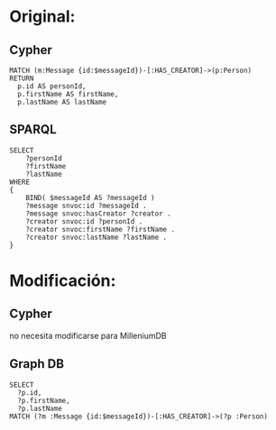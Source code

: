 # Original:

## Cypher
```
MATCH (m:Message {id:$messageId})-[:HAS_CREATOR]->(p:Person)
RETURN
  p.id AS personId,
  p.firstName AS firstName,
  p.lastName AS lastName
```

## SPARQL
```
SELECT
    ?personId
    ?firstName
    ?lastName
WHERE
{
    BIND( $messageId AS ?messageId )
    ?message snvoc:id ?messageId .
    ?message snvoc:hasCreator ?creator .
    ?creator snvoc:id ?personId .
    ?creator snvoc:firstName ?firstName .
    ?creator snvoc:lastName ?lastName .
}
```

# Modificación:
## Cypher
no necesita modificarse para MilleniumDB

## Graph DB
```
SELECT
  ?p.id,
  ?p.firstName,
  ?p.lastName
MATCH (?m :Message {id:$messageId})-[:HAS_CREATOR]->(?p :Person)
```